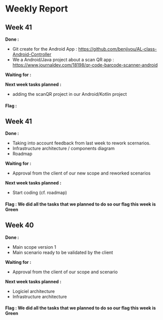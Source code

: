 # Weekly  Report

## Week 41
**Done :**
 - Git create for the Android App : https://github.com/benjivou/AL-class-Android-Controller
 - We a Android/Java project about a scan QR app : https://www.journaldev.com/18198/qr-code-barcode-scanner-android
 
 **Waiting for :**

 **Next week tasks planned :**
 - adding the scanQR project in our Android/Kotlin project
 
 #### Flag : 

## Week 41
**Done :**
 - Taking into account feedback from last week to rework scernarios.
 - Infrastructure architecture / components diagram
 - Roadmap
 
 **Waiting for :**
 - Approval from the client of our new scope and reworked scenarios

 **Next week tasks planned :**
 - Start coding (cf. roadmap)
 
 #### Flag : We did all the tasks that we planned to do so our flag this week is Green
## Week 40
**Done :**
 - Main scope version 1
 - Main scenario ready to be validated by the client
 
 **Waiting for :**
 - Approval from the client of our scope and scenario

 **Next week tasks planned :**
 - Logiciel architecture
 - Infrastructure architecture
 
 #### Flag : We did all the tasks that we planned to do so our flag this week is Green
